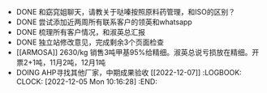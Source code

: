 - DONE 和窈窕姐聊天，请教关于哒嗪按照原料药管理，和ISO的区别？
- DONE 尝试添加近两周所有联系客户的领英和whatsapp
- DONE 梳理所有客户情况，和淑英总汇报
- DONE 独立站修改意见，完成剩余3个页面检查
- [[ARMOSA]] 2630/kg 销售3吨甲基95%给精细。淑英总说亏损放在精细。开票2+1吨，11月2吨，12月1吨
- DOING AHP寻找其他厂家，中期成果验收 [[2022-12-07]]
  :LOGBOOK:
  CLOCK: [2022-12-05 Mon 10:16:28]
  :END: